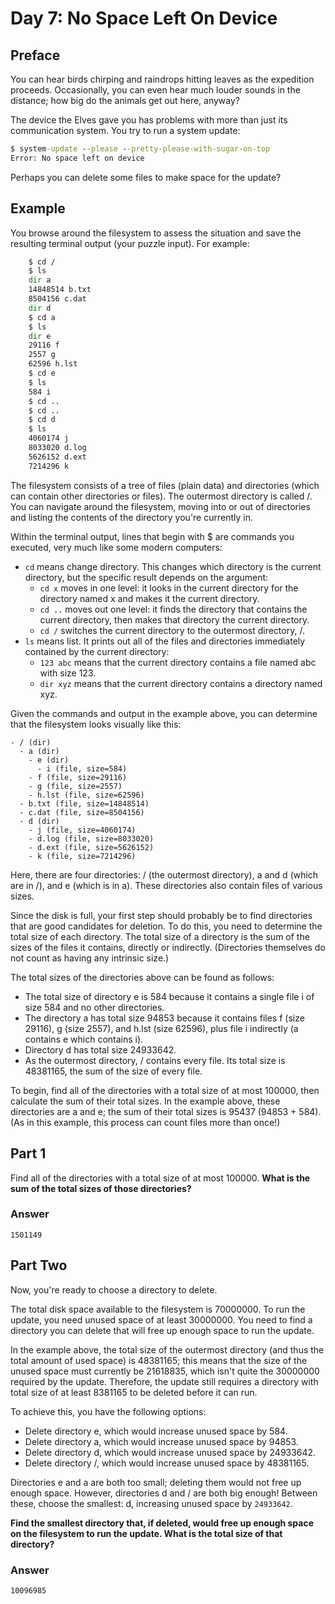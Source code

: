 # Day 7: No Space Left On Device

## Preface

You can hear birds chirping and raindrops hitting leaves as the expedition proceeds. Occasionally, you can even hear much louder sounds in the distance; how big do the animals get out here, anyway?

The device the Elves gave you has problems with more than just its communication system. You try to run a system update:

```cmd
$ system-update --please --pretty-please-with-sugar-on-top
Error: No space left on device
```

Perhaps you can delete some files to make space for the update?

## Example

You browse around the filesystem to assess the situation and save the resulting terminal output (your puzzle input). For example:

```cmd
    $ cd /
    $ ls
    dir a
    14848514 b.txt
    8504156 c.dat
    dir d
    $ cd a
    $ ls
    dir e
    29116 f
    2557 g
    62596 h.lst
    $ cd e
    $ ls
    584 i
    $ cd ..
    $ cd ..
    $ cd d
    $ ls
    4060174 j
    8033020 d.log
    5626152 d.ext
    7214296 k
```

The filesystem consists of a tree of files (plain data) and directories (which can contain other directories or files). The outermost directory is called /. You can navigate around the filesystem, moving into or out of directories and listing the contents of the directory you're currently in.

Within the terminal output, lines that begin with $ are commands you executed, very much like some modern computers:

- `cd` means change directory. This changes which directory is the current directory, but the specific result depends on the argument:
  - `cd x` moves in one level: it looks in the current directory for the directory named x and makes it the current directory.
  - `cd ..` moves out one level: it finds the directory that contains the current directory, then makes that directory the current directory.
  - `cd /` switches the current directory to the outermost directory, /.
- `ls` means list. It prints out all of the files and directories immediately contained by the current directory:
  - `123 abc` means that the current directory contains a file named abc with size 123.
  - `dir xyz` means that the current directory contains a directory named xyz.

Given the commands and output in the example above, you can determine that the filesystem looks visually like this:

```dir
- / (dir)
  - a (dir)
    - e (dir)
      - i (file, size=584)
    - f (file, size=29116)
    - g (file, size=2557)
    - h.lst (file, size=62596)
  - b.txt (file, size=14848514)
  - c.dat (file, size=8504156)
  - d (dir)
    - j (file, size=4060174)
    - d.log (file, size=8033020)
    - d.ext (file, size=5626152)
    - k (file, size=7214296)
```

Here, there are four directories: / (the outermost directory), a and d (which are in /), and e (which is in a). These directories also contain files of various sizes.

Since the disk is full, your first step should probably be to find directories that are good candidates for deletion. To do this, you need to determine the total size of each directory. The total size of a directory is the sum of the sizes of the files it contains, directly or indirectly. (Directories themselves do not count as having any intrinsic size.)

The total sizes of the directories above can be found as follows:

- The total size of directory e is 584 because it contains a single file i of size 584 and no other directories.
- The directory a has total size 94853 because it contains files f (size 29116), g (size 2557), and h.lst (size 62596), plus file i indirectly (a contains e which contains i).
- Directory d has total size 24933642.
- As the outermost directory, / contains every file. Its total size is 48381165, the sum of the size of every file.

To begin, find all of the directories with a total size of at most 100000, then calculate the sum of their total sizes. In the example above, these directories are a and e; the sum of their total sizes is 95437 (94853 + 584). (As in this example, this process can count files more than once!)

## Part 1

Find all of the directories with a total size of at most 100000.
**What is the sum of the total sizes of those directories?**

### Answer

`1501149`

## Part Two

Now, you're ready to choose a directory to delete.

The total disk space available to the filesystem is 70000000. To run the update, you need unused space of at least 30000000. You need to find a directory you can delete that will free up enough space to run the update.

In the example above, the total size of the outermost directory (and thus the total amount of used space) is 48381165; this means that the size of the unused space must currently be 21618835, which isn't quite the 30000000 required by the update. Therefore, the update still requires a directory with total size of at least 8381165 to be deleted before it can run.

To achieve this, you have the following options:

- Delete directory e, which would increase unused space by 584.
- Delete directory a, which would increase unused space by 94853.
- Delete directory d, which would increase unused space by 24933642.
- Delete directory /, which would increase unused space by 48381165.

Directories e and a are both too small; deleting them would not free up enough space. However, directories d and / are both big enough! Between these, choose the smallest: d, increasing unused space by `24933642`.

**Find the smallest directory that, if deleted, would free up enough space on the filesystem to run the update. What is the total size of that directory?**

### Answer

`10096985`
